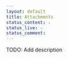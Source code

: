 ```yaml
---
layout: default
title: Attachments
status_content: ⚠️
status_live: ⚠️
status_comment: 
---
```

TODO: Add description